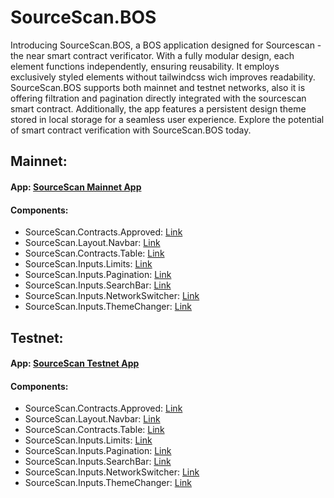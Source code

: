 # SourceScan.BOS

Introducing SourceScan.BOS, a BOS application designed for Sourcescan - the near smart contract verificator. With a fully modular design, each element functions independently, ensuring reusability. It employs exclusively styled elements without tailwindcss wich improves readability. SourceScan.BOS supports both mainnet and testnet networks, also it is offering filtration and pagination directly integrated with the sourcescan smart contract. Additionally, the app features a persistent design theme stored in local storage for a seamless user experience. Explore the potential of smart contract verification with SourceScan.BOS today.

## Mainnet:

#### App: [SourceScan Mainnet App](https://near.org/near/widget/ComponentDetailsPage?src=sourcescan.near/widget/SourceScan)
#### Components:
- SourceScan.Contracts.Approved: [Link](https://near.org/near/widget/ComponentDetailsPage?src=sourcescan.near/widget/SourceScan.Contracts.Approved)
- SourceScan.Layout.Navbar: [Link](https://near.org/near/widget/ComponentDetailsPage?src=sourcescan.near/widget/SourceScan.Layout.Navbar)
- SourceScan.Contracts.Table: [Link](https://near.org/near/widget/ComponentDetailsPage?src=sourcescan.near/widget/SourceScan.Contracts.Table)
- SourceScan.Inputs.Limits: [Link](https://near.org/near/widget/ComponentDetailsPage?src=sourcescan.near/widget/SourceScan.Inputs.Limits)
- SourceScan.Inputs.Pagination: [Link](https://near.org/near/widget/ComponentDetailsPage?src=sourcescan.near/widget/SourceScan.Inputs.Pagination)
- SourceScan.Inputs.SearchBar: [Link](https://near.org/near/widget/ComponentDetailsPage?src=sourcescan.near/widget/SourceScan.Inputs.SearchBar)
- SourceScan.Inputs.NetworkSwitcher: [Link](https://near.org/near/widget/ComponentDetailsPage?src=sourcescan.near/widget/SourceScan.Inputs.NetworkSwitcher)
- SourceScan.Inputs.ThemeChanger: [Link](https://near.org/near/widget/ComponentDetailsPage?src=sourcescan.near/widget/SourceScan.Inputs.ThemeChanger)

## Testnet:

#### App: [SourceScan Testnet App](https://test.near.org/discom.testnet/widget/ComponentDetailsPage?src=sourcescan.testnet/widget/SourceScan)
#### Components:
- SourceScan.Contracts.Approved: [Link](https://test.near.org/discom.testnet/widget/ComponentDetailsPage?src=sourcescan.testnet/widget/SourceScan.Contracts.Approved)
- SourceScan.Layout.Navbar: [Link](https://test.near.org/discom.testnet/widget/ComponentDetailsPage?src=sourcescan.testnet/widget/SourceScan.Layout.Navbar)
- SourceScan.Contracts.Table: [Link](https://test.near.org/discom.testnet/widget/ComponentDetailsPage?src=sourcescan.testnet/widget/SourceScan.Contracts.Table)
- SourceScan.Inputs.Limits: [Link](https://test.near.org/discom.testnet/widget/ComponentDetailsPage?src=sourcescan.testnet/widget/SourceScan.Inputs.Limits)
- SourceScan.Inputs.Pagination: [Link](https://test.near.org/discom.testnet/widget/ComponentDetailsPage?src=sourcescan.testnet/widget/SourceScan.Inputs.Pagination)
- SourceScan.Inputs.SearchBar: [Link](https://test.near.org/discom.testnet/widget/ComponentDetailsPage?src=sourcescan.testnet/widget/SourceScan.Inputs.SearchBar)
- SourceScan.Inputs.NetworkSwitcher: [Link](https://test.near.org/discom.testnet/widget/ComponentDetailsPage?src=sourcescan.testnet/widget/SourceScan.Inputs.NetworkSwitcher)
- SourceScan.Inputs.ThemeChanger: [Link](https://test.near.org/discom.testnet/widget/ComponentDetailsPage?src=sourcescan.testnet/widget/SourceScan.Inputs.ThemeChanger)
